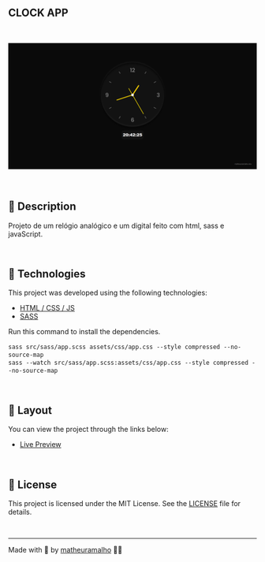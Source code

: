## CLOCK APP
<br>

<p align="center">
    <img
        src=".github/preview.png"
        alt="Preview da página inicial do site">
</p>
<br>

## 🚧 Description

Projeto de um relógio analógico e um digital feito com html, sass e javaScript.

<br>

## 🚀 Technologies

This project was developed using the following technologies:

- [HTML / CSS / JS](https://developer.mozilla.org/)
- [SASS](https://sass-lang.com/)

Run this command to install the dependencies.

```
sass src/sass/app.scss assets/css/app.css --style compressed --no-source-map
sass --watch src/sass/app.scss:assets/css/app.css --style compressed --no-source-map
```

<br>

## 🔖 Layout

You can view the project through the links below:

- [Live Preview](https://clockjs-mat.vercel.app/)

<br>

## 📝 License

This project is licensed under the MIT License. See the [LICENSE](LICENSE) file for details.

<br>

---

Made with 💜 by [matheuramalho](https://www.matheusramalho.dev) ✌🏻
